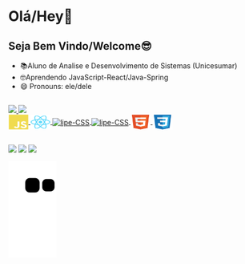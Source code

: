  ## <h1>Olá/Hey👋</h1>
   
   <h2>Seja Bem Vindo/Welcome😎</h2>
   
 - 📚Aluno de Analise e Desenvolvimento de Sistemas (Unicesumar)
 - 🤓Aprendendo JavaScript-React/Java-Spring
 - 😄 Pronouns: ele/dele
  ##
 <div>
  <a href="https://github.com/LipePeglow/">
  <img height="180em" src="https://github-readme-stats.vercel.app/api?username=LipePeglow&show_icons=true&theme=dracula&include_all_commits=true&count_private=true"/>
  <img height="180em" src="https://github-readme-stats.vercel.app/api/top-langs/?username=LipePeglow&layout=compact&langs_count=7&theme=dracula"/>
</div>
 <img align="center" alt="lipe-Js" height="30" width="40" src="https://raw.githubusercontent.com/devicons/devicon/master/icons/javascript/javascript-plain.svg">
 <img align="center" alt="lipe-React" height="30" width="40" src="https://raw.githubusercontent.com/devicons/devicon/master/icons/react/react-original.svg">
 <img align="center" alt="lipe-CSS" height="45" width="40" src="https://cdn.jsdelivr.net/gh/devicons/devicon/icons/java/java-original-wordmark.svg">
 <img align="center" alt="lipe-CSS" height="45" width="40" src="https://cdn.jsdelivr.net/gh/devicons/devicon/icons/spring/spring-original-wordmark.svg">
 <img align="center" alt="lipe-HTML" height="30" width="40" src="https://raw.githubusercontent.com/devicons/devicon/master/icons/html5/html5-original.svg">
 <img align="center" alt="lipe-CSS" height="30" width="40" src="https://raw.githubusercontent.com/devicons/devicon/master/icons/css3/css3-original.svg">
 
  ##
  
<div> 
  <a href="https://www.linkedin.com/in/felipe-peglow-moraes" target="_blank"><img src="https://img.shields.io/badge/-LinkedIn-%230077B5?style=for-the-     badge&logo=linkedin&logoColor=white" target="_blank" width="105"></a> 
 <a href="https://www.instagram.com/lipe_peglow/" target="_blank"><img src="https://img.shields.io/badge/-Instagram-%23E4405F?style=for-the-badge&logo=instagram&logoColor=white"  target="_blank"></a> 	
 <a href = "mailto:peglow48@gmail.com"><img src="https://img.shields.io/badge/-Gmail-%23333?style=for-the-badge&logo=gmail&logoColor=white" target="_blank"></a>

 ![Snake animation](https://github.com/rafaballerini/rafaballerini/blob/output/github-contribution-grid-snake.svg)
  
 </div>
   
